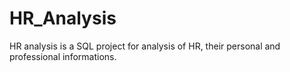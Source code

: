 # HR_Analysis
HR analysis is a SQL project for analysis of HR, their personal and professional informations. 
